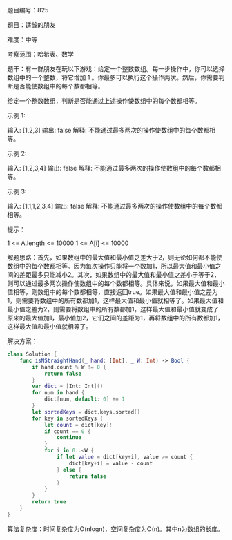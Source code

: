 题目编号：825

题目：适龄的朋友

难度：中等

考察范围：哈希表、数学

题干：有一群朋友在玩以下游戏：给定一个整数数组。每一步操作中，你可以选择数组中的一个整数，将它增加 1 。你最多可以执行这个操作两次。然后，你需要判断是否能使数组中的每个数都相等。

给定一个整数数组，判断是否能通过上述操作使数组中的每个数都相等。

示例 1:

输入: [1,2,3]
输出: false
解释: 不能通过最多两次的操作使数组中的每个数都相等。

示例 2:

输入: [1,2,3,4]
输出: false
解释: 不能通过最多两次的操作使数组中的每个数都相等。

示例 3:

输入: [1,1,1,2,3,4]
输出: false
解释: 不能通过最多两次的操作使数组中的每个数都相等。

提示：

1 <= A.length <= 10000
1 <= A[i] <= 10000

解题思路：首先，如果数组中的最大值和最小值之差大于2，则无论如何都不能使数组中的每个数都相等。因为每次操作只能将一个数加1，所以最大值和最小值之间的差距最多只能减小2。其次，如果数组中的最大值和最小值之差小于等于2，则可以通过最多两次操作使数组中的每个数都相等。具体来说，如果最大值和最小值相等，则数组中的每个数都相等，直接返回true。如果最大值和最小值之差为1，则需要将数组中的所有数都加1，这样最大值和最小值就相等了。如果最大值和最小值之差为2，则需要将数组中的所有数都加1，这样最大值和最小值就变成了原来的最大值加1，最小值加2，它们之间的差距为1，再将数组中的所有数都加1，这样最大值和最小值就相等了。

解决方案：

```swift
class Solution {
    func isNStraightHand(_ hand: [Int], _ W: Int) -> Bool {
        if hand.count % W != 0 {
            return false
        }
        var dict = [Int: Int]()
        for num in hand {
            dict[num, default: 0] += 1
        }
        let sortedKeys = dict.keys.sorted()
        for key in sortedKeys {
            let count = dict[key]!
            if count == 0 {
                continue
            }
            for i in 0..<W {
                if let value = dict[key+i], value >= count {
                    dict[key+i] = value - count
                } else {
                    return false
                }
            }
        }
        return true
    }
}
```

算法复杂度：时间复杂度为O(nlogn)，空间复杂度为O(n)。其中n为数组的长度。